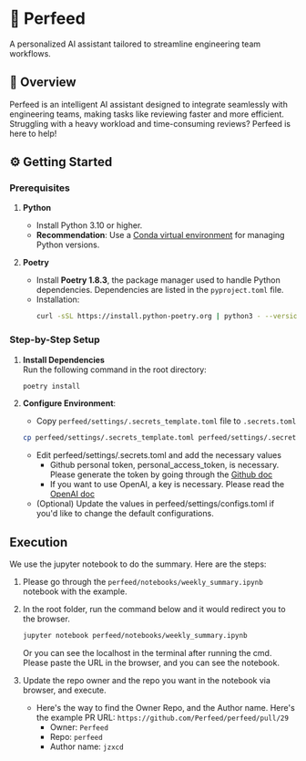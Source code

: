 # 🚀 Perfeed
A personalized AI assistant tailored to streamline engineering team workflows.

## 🌟 Overview
Perfeed is an intelligent AI assistant designed to integrate seamlessly with engineering teams, making tasks like reviewing faster and more efficient. Struggling with a heavy workload and time-consuming reviews? Perfeed is here to help!

## ⚙️ Getting Started

### Prerequisites

1. **Python**  
   - Install Python 3.10 or higher.  
   - **Recommendation**: Use a [Conda virtual environment](https://docs.conda.io/projects/conda/en/latest/user-guide/tasks/manage-environments.html) for managing Python versions.

2. **Poetry**  
   - Install **Poetry 1.8.3**, the package manager used to handle Python dependencies. Dependencies are listed in the `pyproject.toml` file.  
   - Installation:  
     ```bash
     curl -sSL https://install.python-poetry.org | python3 - --version 1.8.3
     ```

### Step-by-Step Setup

1. **Install Dependencies**  
   Run the following command in the root directory:  
   ```bash
   poetry install
   ```
   
2. **Configure Environment**:
    - Copy `perfeed/settings/.secrets_template.toml` file to `.secrets.toml`
    ```bash
    cp perfeed/settings/.secrets_template.toml perfeed/settings/.secrets.toml
    ```
    - Edit perfeed/settings/.secrets.toml and add the necessary values 
        - Github personal token, personal_access_token, is necessary. Please generate the token by going through the [Github doc](https://docs.github.com/en/authentication/keeping-your-account-and-data-secure/managing-your-personal-access-tokens)
        - If you want to use OpenAI, a key is necessary. Please read the [OpenAI doc](https://help.openai.com/en/articles/4936850-where-do-i-find-my-openai-api-key)
    - (Optional) Update the values in perfeed/settings/configs.toml if you'd like to change the default configurations.

##  Execution 
We use the jupyter notebook to do the summary. Here are the steps:
1. Please go through the `perfeed/notebooks/weekly_summary.ipynb` notebook with the example.

2. In the root folder, run the command below and it would redirect you to the browser.
   ```bash
   jupyter notebook perfeed/notebooks/weekly_summary.ipynb
   ```

   Or you can see the localhost in the terminal after running the cmd. Please paste the URL in the browser, and you can see the notebook.

3. Update the repo owner and the repo you want in the notebook via browser, and execute. 
   - Here's the way to find the Owner Repo, and the Author name. Here's the example PR URL: `https://github.com/Perfeed/perfeed/pull/29`
      - Owner: `Perfeed`
      - Repo: `perfeed` 
      - Author name: `jzxcd`